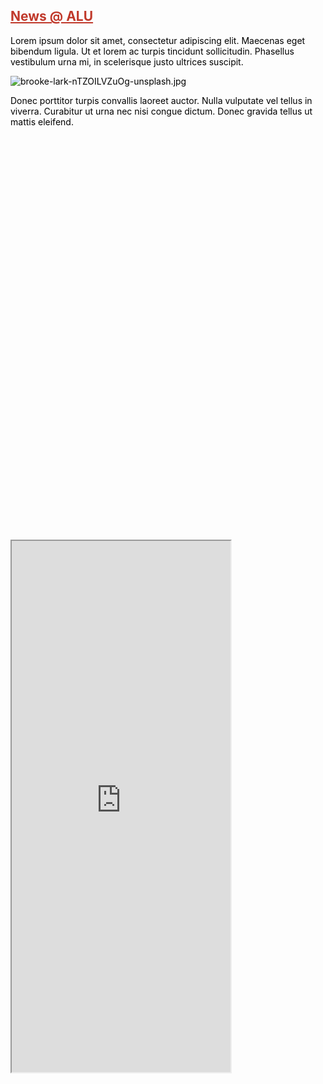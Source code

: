 <div style="height: 850px;">
<h2><span style="text-decoration: underline; color: #c0392b;">News @ ALU<br /></span></h2>
<p><span style="color: #000000;">Lorem ipsum dolor sit amet, consectetur adipiscing elit. Maecenas eget bibendum ligula. Ut et lorem ac turpis tincidunt sollicitudin. Phasellus vestibulum urna mi, in scelerisque justo ultrices suscipit. </span></p>
<p><span style="color: #000000;"> <img style="max-width: 320px; max-height: 320px;" src="https://learnx.alueducation.com/courses/108/files/1812/preview" alt="brooke-lark-nTZOILVZuOg-unsplash.jpg" data-api-endpoint="https://learnx.alueducation.com/api/v1/courses/108/files/1812" data-api-returntype="File" /></span></p>
<p><span style="color: #000000;">Donec porttitor turpis convallis laoreet auctor. Nulla vulputate vel tellus in viverra. Curabitur ut urna nec nisi congue dictum. Donec gravida tellus ut mattis eleifend. </span></p>
</div>
</td>
<td style="width: 50%;">
<div><iframe src="https://learnx.alueducation.com/courses/108/files/1811/download" width="350" height="850" data-api-endpoint="https://learnx.alueducation.com/api/v1/courses/108/files/1811" data-api-returntype="File"></iframe></div>
</td>
</tr>
</tbody>
</table>
</div>